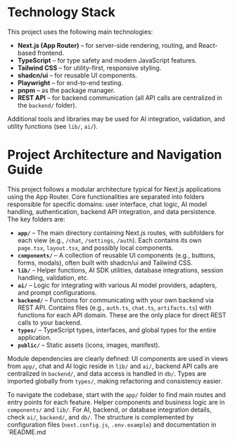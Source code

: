 # Technology Stack

This project uses the following main technologies:

- **Next.js (App Router)** – for server-side rendering, routing, and React-based frontend.
- **TypeScript** – for type safety and modern JavaScript features.
- **Tailwind CSS** – for utility-first, responsive styling.
- **shadcn/ui** – for reusable UI components.
- **Playwright** – for end-to-end testing.
- **pnpm** – as the package manager.
- **REST API** – for backend communication (all API calls are centralized in the `backend/` folder).

Additional tools and libraries may be used for AI integration, validation, and utility functions (see `lib/`, `ai/`).

# Project Architecture and Navigation Guide

This project follows a modular architecture typical for Next.js applications using the App Router. Core functionalities are separated into folders responsible for specific domains: user interface, chat logic, AI model handling, authentication, backend API integration, and data persistence. The key folders are:

- **`app/`** – The main directory containing Next.js routes, with subfolders for each view (e.g., `/chat`, `/settings`, `/auth`). Each contains its own `page.tsx`, `layout.tsx`, and possibly local components.
- **`components/`** – A collection of reusable UI components (e.g., buttons, forms, modals), often built with shadcn/ui and Tailwind CSS.
- **`lib/`** – Helper functions, AI SDK utilities, database integrations, session handling, validation, etc.
- **`ai/`** – Logic for integrating with various AI model providers, adapters, and prompt configurations.
- **`backend/`** – Functions for communicating with your own backend via REST API. Contains files (e.g., `auth.ts`, `chat.ts`, `artifacts.ts`) with functions for each API domain. These are the only place for direct REST calls to your backend.
- **`types/`** – TypeScript types, interfaces, and global types for the entire application.
- **`public/`** – Static assets (icons, images, manifest).

Module dependencies are clearly defined: UI components are used in views from `app/`, chat and AI logic reside in `lib/` and `ai/`, backend API calls are centralized in `backend/`, and data access is handled in `db/`. Types are imported globally from `types/`, making refactoring and consistency easier.

To navigate the codebase, start with the `app/` folder to find main routes and entry points for each feature. Helper components and business logic are in `components/` and `lib/`. For AI, backend, or database integration details, check `ai/`, `backend/`, and `db/`. The structure is complemented by configuration files (`next.config.js`, `.env.example`) and documentation in `README.md

